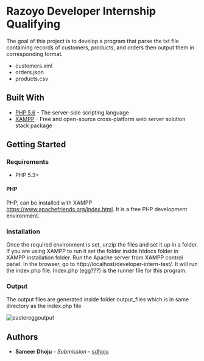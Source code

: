# Razoyo Developer Internship Qualifying

The goal of this project is to develop a program that parse the txt file containing records of customers, products, and orders then output them in corresponding format.
*  customers.xml
*  orders.json
*  products.csv

## Built With

* [PHP 5.6](http://www.php.net/) - The server-side scripting language 
* [XAMPP](https://www.apachefriends.org/index.html) - Free and open-source cross-platform web server solution stack package 

## Getting Started

### Requirements
   -	PHP 5.3+ 
#### PHP 
PHP, can be installed with XAMPP https://www.apachefriends.org/index.html.  It is a free PHP development environment.

### Installation
Once the required environment is set, unzip the files and set it up in a folder. 
If you are using XAMPP to run it set the folder inside htdocs folder in XAMPP installation folder. Run the Apache server from XAMPP control panel.
In the browser, go to http://localhost/developer-intern-test/. It will run the index.php file. Index.php (egg???) is the runner file for this program.

### Output
The output files are generated inside folder output_files which is in same directory as the index.php file 

![eastereggoutput](https://user-images.githubusercontent.com/25574185/52168182-94143380-26ec-11e9-86b3-53a6dfd47069.JPG)

## Authors

* **Sameer Dhoju** - *Submission* - [sdhoju](https://github.com/sdhoju)

